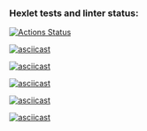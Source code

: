 ### Hexlet tests and linter status:
[![Actions Status](https://github.com/VictorKVV-hex/java-project-61/workflows/hexlet-check/badge.svg)](https://github.com/VictorKVV-hex/java-project-61/actions)

[![asciicast](https://asciinema.org/a/lb4EiVOmvnPPt4p0J73gqd7vI.svg)](https://asciinema.org/a/lb4EiVOmvnPPt4p0J73gqd7vI)

[![asciicast](https://asciinema.org/a/otLcEN25raeMF9yedeQPGdc1s.svg)](https://asciinema.org/a/otLcEN25raeMF9yedeQPGdc1s)

[![asciicast](https://asciinema.org/a/S1KSW19P9nZhkuHkdrQCYmuO7.svg)](https://asciinema.org/a/S1KSW19P9nZhkuHkdrQCYmuO7)

[![asciicast](https://asciinema.org/a/d7IMNHSPnopPweiGvBPPXvldT.svg)](https://asciinema.org/a/d7IMNHSPnopPweiGvBPPXvldT)

[![asciicast](https://asciinema.org/a/a3YB2zRnByBs6tJ6Kbe8q8aTu.svg)](https://asciinema.org/a/a3YB2zRnByBs6tJ6Kbe8q8aTu)
